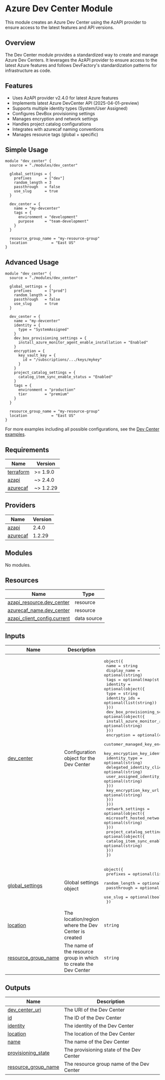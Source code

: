 # Azure Dev Center Module

This module creates an Azure Dev Center using the AzAPI provider to ensure access to the latest features and API versions.

## Overview

The Dev Center module provides a standardized way to create and manage Azure Dev Centers. It leverages the AzAPI provider to ensure access to the latest Azure features and follows DevFactory's standardization patterns for infrastructure as code.

## Features

- Uses AzAPI provider v2.4.0 for latest Azure features
- Implements latest Azure DevCenter API (2025-04-01-preview)
- Supports multiple identity types (System/User Assigned)
- Configures DevBox provisioning settings
- Manages encryption and network settings
- Handles project catalog configurations
- Integrates with azurecaf naming conventions
- Manages resource tags (global + specific)

## Simple Usage

```hcl
module "dev_center" {
  source = "./modules/dev_center"

  global_settings = {
    prefixes      = ["dev"]
    random_length = 3
    passthrough   = false
    use_slug      = true
  }

  dev_center = {
    name = "my-devcenter"
    tags = {
      environment = "development"
      purpose     = "team-development"
    }
  }

  resource_group_name = "my-resource-group"
  location           = "East US"
}
```

## Advanced Usage

```hcl
module "dev_center" {
  source = "./modules/dev_center"

  global_settings = {
    prefixes      = ["prod"]
    random_length = 3
    passthrough   = false
    use_slug      = true
  }

  dev_center = {
    name = "my-devcenter"
    identity = {
      type = "SystemAssigned"
    }
    dev_box_provisioning_settings = {
      install_azure_monitor_agent_enable_installation = "Enabled"
    }
    encryption = {
      key_vault_key = {
        id = "/subscriptions/.../keys/mykey"
      }
    }
    project_catalog_settings = {
      catalog_item_sync_enable_status = "Enabled"
    }
    tags = {
      environment = "production"
      tier        = "premium"
    }
  }

  resource_group_name = "my-resource-group"
  location           = "East US"
}
```

For more examples including all possible configurations, see the [Dev Center examples](../../../examples/dev_center/).

<!-- BEGIN_TF_DOCS -->
## Requirements

| Name | Version |
|------|---------|
| <a name="requirement_terraform"></a> [terraform](#requirement\_terraform) | >= 1.9.0 |
| <a name="requirement_azapi"></a> [azapi](#requirement\_azapi) | ~> 2.4.0 |
| <a name="requirement_azurecaf"></a> [azurecaf](#requirement\_azurecaf) | ~> 1.2.29 |

## Providers

| Name | Version |
|------|---------|
| <a name="provider_azapi"></a> [azapi](#provider\_azapi) | 2.4.0 |
| <a name="provider_azurecaf"></a> [azurecaf](#provider\_azurecaf) | 1.2.29 |

## Modules

No modules.

## Resources

| Name | Type |
|------|------|
| [azapi_resource.dev_center](https://registry.terraform.io/providers/Azure/azapi/latest/docs/resources/resource) | resource |
| [azurecaf_name.dev_center](https://registry.terraform.io/providers/aztfmod/azurecaf/latest/docs/resources/name) | resource |
| [azapi_client_config.current](https://registry.terraform.io/providers/Azure/azapi/latest/docs/data-sources/client_config) | data source |

## Inputs

| Name | Description | Type | Default | Required |
|------|-------------|------|---------|:--------:|
| <a name="input_dev_center"></a> [dev\_center](#input\_dev\_center) | Configuration object for the Dev Center | <pre>object({<br/>    name         = string<br/>    display_name = optional(string)<br/>    tags         = optional(map(string))<br/>    identity = optional(object({<br/>      type         = string<br/>      identity_ids = optional(list(string))<br/>    }))<br/>    dev_box_provisioning_settings = optional(object({<br/>      install_azure_monitor_agent_enable_installation = optional(string)<br/>    }))<br/>    encryption = optional(object({<br/>      customer_managed_key_encryption = optional(object({<br/>        key_encryption_key_identity = optional(object({<br/>          identity_type                      = optional(string)<br/>          delegated_identity_client_id       = optional(string)<br/>          user_assigned_identity_resource_id = optional(string)<br/>        }))<br/>        key_encryption_key_url = optional(string)<br/>      }))<br/>    }))<br/>    network_settings = optional(object({<br/>      microsoft_hosted_network_enable_status = optional(string)<br/>    }))<br/>    project_catalog_settings = optional(object({<br/>      catalog_item_sync_enable_status = optional(string)<br/>    }))<br/>  })</pre> | n/a | yes |
| <a name="input_global_settings"></a> [global\_settings](#input\_global\_settings) | Global settings object | <pre>object({<br/>    prefixes      = optional(list(string))<br/>    random_length = optional(number)<br/>    passthrough   = optional(bool)<br/>    use_slug      = optional(bool)<br/>  })</pre> | n/a | yes |
| <a name="input_location"></a> [location](#input\_location) | The location/region where the Dev Center is created | `string` | n/a | yes |
| <a name="input_resource_group_name"></a> [resource\_group\_name](#input\_resource\_group\_name) | The name of the resource group in which to create the Dev Center | `string` | n/a | yes |

## Outputs

| Name | Description |
|------|-------------|
| <a name="output_dev_center_uri"></a> [dev\_center\_uri](#output\_dev\_center\_uri) | The URI of the Dev Center |
| <a name="output_id"></a> [id](#output\_id) | The ID of the Dev Center |
| <a name="output_identity"></a> [identity](#output\_identity) | The identity of the Dev Center |
| <a name="output_location"></a> [location](#output\_location) | The location of the Dev Center |
| <a name="output_name"></a> [name](#output\_name) | The name of the Dev Center |
| <a name="output_provisioning_state"></a> [provisioning\_state](#output\_provisioning\_state) | The provisioning state of the Dev Center |
| <a name="output_resource_group_name"></a> [resource\_group\_name](#output\_resource\_group\_name) | The resource group name of the Dev Center |
<!-- END_TF_DOCS -->